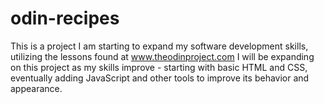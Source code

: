 # odin-recipes
This is a project I am starting to expand my software development skills, utilizing the lessons found at www.theodinproject.com 
I will be expanding on this project as my skills improve - starting with basic HTML and CSS, eventually adding JavaScript and other tools to improve its behavior and appearance. 